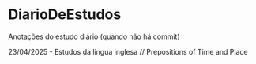# DiarioDeEstudos
Anotações do estudo diário (quando não há commit)

23/04/2025 - Estudos da lingua inglesa //  Prepositions of Time and Place
